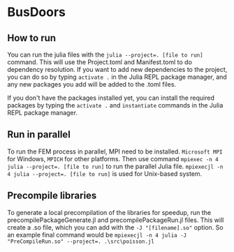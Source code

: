 # BusDoors

## How to run
You can run the julia files with the `julia --project=. [file to run]` command. This will use the Project.toml and Manifest.toml to do dependency resolution. If you want to add new dependencies to the project, you can do so by typing `activate .` in the Julia REPL package manager, and any new packages you add will be added to the .toml files.

If you don't have the packages installed yet, you can install the required packages by typing the `activate .` and `instantiate` commands in the Julia REPL package manager.

## Run in parallel
To run the FEM process in parallel, MPI need to be installed. `Microsoft MPI` for Windows, `MPICH` for other platforms.
Then use command `mpiexec -n 4 julia --project=. [file to run]` to run the parallel Julia file.
`mpiexecjl -n 4 julia --project=. [file to run]` is used for Unix-based system.

## Precompile libraries
To generate a local precompilation of the libraries for speedup, run the precompilePackageGenerate.jl and precompilePackageRun.jl files. This will create a .so file, which you can add with the `-J "[filename].so"` option. So an example final command would be `mpiexecjl -n 4 julia -J "PreCompileRun.so" --project=. .\src\poisson.jl`